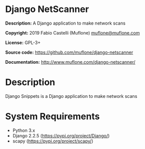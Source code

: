 # Django NetScanner

**Description:** A Django application to make network scans

**Copyright:** 2019 Fabio Castelli (Muflone) <muflone@muflone.com>

**License:** GPL-3+

**Source code:** https://github.com/muflone/django-netscanner

**Documentation:** http://www.muflone.com/django-netscanner/

# Description

Django Snippets is a Django application to make network scans

# System Requirements

* Python 3.x
* Django 2.2.5 (https://pypi.org/project/Django/)
* scapy (https://pypi.org/project/scapy/)
